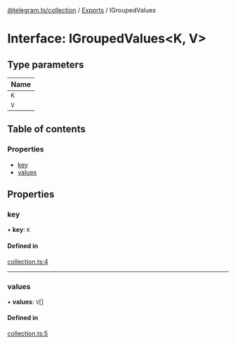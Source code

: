 [@telegram.ts/collection](../README.md) / [Exports](../modules.md) / IGroupedValues

# Interface: IGroupedValues\<K, V\>

## Type parameters

| Name |
| :------ |
| `K` |
| `V` |

## Table of contents

### Properties

- [key](IGroupedValues.md#key)
- [values](IGroupedValues.md#values)

## Properties

### key

• **key**: `K`

#### Defined in

[collection.ts:4](https://github.com/telegramsjs/collection/blob/97d6745/src/collection.ts#L4)

___

### values

• **values**: `V`[]

#### Defined in

[collection.ts:5](https://github.com/telegramsjs/collection/blob/97d6745/src/collection.ts#L5)
